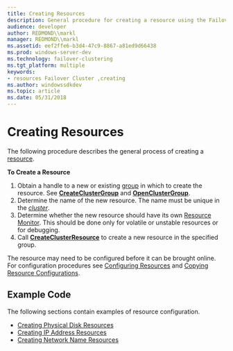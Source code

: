 ```yaml
---
title: Creating Resources
description: General procedure for creating a resource using the Failover Cluster API.
audience: developer
author: REDMOND\\markl
manager: REDMOND\\markl
ms.assetid: eef2ffe6-b3d4-47c9-8867-a81ed9d66438
ms.prod: windows-server-dev
ms.technology: failover-clustering
ms.tgt_platform: multiple
keywords:
- resources Failover Cluster ,creating
ms.author: windowssdkdev
ms.topic: article
ms.date: 05/31/2018
---
```


# Creating Resources

The following procedure describes the general process of creating a [resource](resources.md).

**To Create a Resource**

1.  Obtain a handle to a new or existing [group](groups.md) in which to create the resource. See [**CreateClusterGroup**](/previous-versions/windows/desktop/api/ClusAPI/nc-clusapi-pclusapi_create_cluster_group) and [**OpenClusterGroup**](/previous-versions/windows/desktop/api/ClusAPI/nc-clusapi-pclusapi_open_cluster_group).
2.  Determine the name of the new resource. The name must be unique in the [*cluster*](https://www.bing.com/search?q=*cluster*).
3.  Determine whether the new resource should have its own [Resource Monitor](resource-monitor.md). This should be done only for volatile or unstable resources or for debugging.
4.  Call [**CreateClusterResource**](/previous-versions/windows/desktop/api/ClusAPI/nc-clusapi-pclusapi_create_cluster_resource) to create a new resource in the specified group.

The resource may need to be configured before it can be brought online. For configuration procedures see [Configuring Resources](configuring-resources.md) and [Copying Resource Configurations](copying-resource-configurations.md).

## Example Code

The following sections contain examples of resource configuration.

-   [Creating Physical Disk Resources](creating-physical-disk-resources.md)
-   [Creating IP Address Resources](creating-ip-address-resources.md)
-   [Creating Network Name Resources](creating-network-name-resources.md)

 

 




